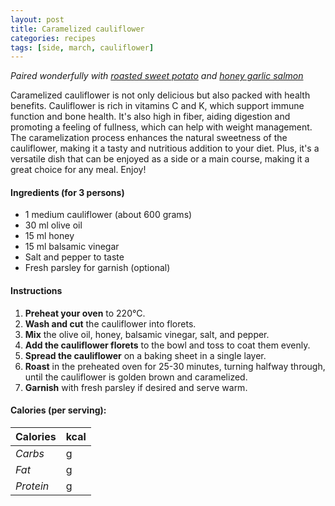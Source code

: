 ```yaml
---
layout: post
title: Caramelized cauliflower
categories: recipes
tags: [side, march, cauliflower]
---
```


*Paired wonderfully with <a href="/recipes/roasted-sweet-potato">roasted sweet potato</a> and <a href="/recipes/honey-garlic-salmon">honey garlic salmon</a>*

Caramelized cauliflower is not only delicious but also packed with health benefits. Cauliflower is rich in vitamins C and K, which support immune function and bone health. It's also high in fiber, aiding digestion and promoting a feeling of fullness, which can help with weight management. The caramelization process enhances the natural sweetness of the cauliflower, making it a tasty and nutritious addition to your diet. Plus, it's a versatile dish that can be enjoyed as a side or a main course, making it a great choice for any meal. Enjoy!

#### Ingredients (for 3 persons)
- 1 medium cauliflower (about 600 grams)
- 30 ml olive oil
- 15 ml honey
- 15 ml balsamic vinegar
- Salt and pepper to taste
- Fresh parsley for garnish (optional)

#### Instructions

1. **Preheat your oven** to 220°C.
2. **Wash and cut** the cauliflower into florets.
3. **Mix** the olive oil, honey, balsamic vinegar, salt, and pepper.
4. **Add the cauliflower florets** to the bowl and toss to coat them evenly.
5. **Spread the cauliflower** on a baking sheet in a single layer.
6. **Roast** in the preheated oven for 25-30 minutes, turning halfway through, until the cauliflower is golden brown and caramelized.
6. **Garnish** with fresh parsley if desired and serve warm.

#### Calories (per serving):

| **Calories** | kcal |
| ----------- | ----------- |
| *Carbs* | g |
| *Fat* | g |
| *Protein* | g |
